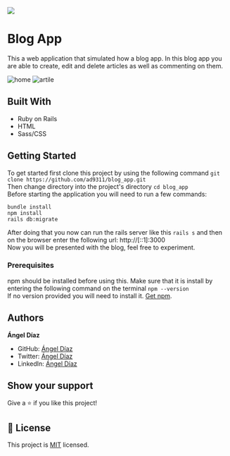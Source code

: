 ![](https://img.shields.io/badge/Microverse-blueviolet)

# Blog App

This a web application that simulated how a blog app. In this blog app you are able to create, edit and delete articles as well as commenting on them.

![home](https://raw.githubusercontent.com/ad9311/ad9311.github.io/main/resources/blog_app/home.png)
![artile](https://raw.githubusercontent.com/ad9311/ad9311.github.io/main/resources/blog_app/article.png)

## Built With

- Ruby on Rails
- HTML
- Sass/CSS

## Getting Started

To get started first clone this project by using the following command `git clone https://github.com/ad9311/blog_app.git`</br>
Then change directory into the project's directory `cd blog_app`</br>
Before starting the application you will need to run a few commands:</br>
```
bundle install
npm install
rails db:migrate
```
After doing that you now can run the rails server like this  `rails s` and then on the browser enter the following url: http://[::1]:3000 </br>
Now you will be presented with the blog, feel free to experiment.

### Prerequisites

npm should be installed before using this. Make sure that it is install by entering the following command on the terminal `npm --version`</br>
If no version provided you will need to install it. [Get npm](https://www.npmjs.com/get-npm).


## Authors

**Ángel Díaz**

- GitHub: [Ángel Díaz](https://github.com/ad9311)
- Twitter: [Ángel Díaz](https://twitter.com/adiaz9311)
- LinkedIn: [Ángel Díaz](https://www.linkedin.com/in/ad9311/)

## Show your support

Give a ⭐️ if you like this project!

## 📝 License

This project is [MIT](./LICENSE) licensed.
